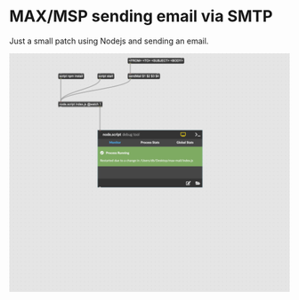 # MAX/MSP sending email via SMTP

Just a small patch using Nodejs and sending an email.

![MAX/MSP Patch](max-mail-patch.png)
